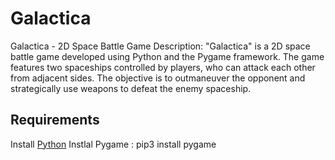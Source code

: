 # Galactica
Galactica - 2D Space Battle Game
Description: "Galactica" is a 2D space battle game developed using Python and the Pygame framework. The game features two spaceships controlled by players,
who can attack each other from adjacent sides. 
The objective is to outmaneuver the opponent and strategically use weapons to defeat the enemy spaceship.


## Requirements 

Install [Python](https://www.python.org/downloads/)
Instlal Pygame : pip3 install pygame

